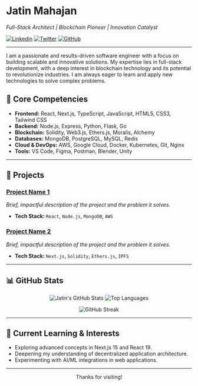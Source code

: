 # Jatin Mahajan
_Full-Stack Architect | Blockchain Pioneer | Innovation Catalyst_

[![Linkedin](https://img.shields.io/badge/LinkedIn-0077B5?style=for-the-badge&logo=linkedin&logoColor=white)](https://www.linkedin.com/in/jatin-mahajan711/)
[![Twitter](https://img.shields.io/badge/Twitter-1DA1F2?style=for-the-badge&logo=twitter&logoColor=white)](https://twitter.com/jatinmahajan712)
[![GitHub](https://img.shields.io/badge/GitHub-100000?style=for-the-badge&logo=github&logoColor=white)](https://github.com/jatin711-debug)

---

I am a passionate and results-driven software engineer with a focus on building scalable and innovative solutions. My expertise lies in full-stack development, with a deep interest in blockchain technology and its potential to revolutionize industries. I am always eager to learn and apply new technologies to solve complex problems.

## 🚀 Core Competencies

- **Frontend:** React, Next.js, TypeScript, JavaScript, HTML5, CSS3, Tailwind CSS
- **Backend:** Node.js, Express, Python, Flask, Go
- **Blockchain:** Solidity, Web3.js, Ethers.js, Moralis, Alchemy
- **Databases:** MongoDB, PostgreSQL, MySQL, Redis
- **Cloud & DevOps:** AWS, Google Cloud, Docker, Kubernetes, Git, Nginx
- **Tools:** VS Code, Figma, Postman, Blender, Unity

---

## 🔧 Projects

### [Project Name 1](link-to-project-repo-or-live-demo)
*Brief, impactful description of the project and the problem it solves.*
- **Tech Stack:** `React`, `Node.js`, `MongoDB`, `AWS`

### [Project Name 2](link-to-project-repo-or-live-demo)
*Brief, impactful description of the project and the problem it solves.*
- **Tech Stack:** `Next.js`, `Solidity`, `Ethers.js`, `IPFS`

---

## 📊 GitHub Stats

<p align="center">
  <img src="https://github-readme-stats.vercel.app/api?username=jatin711-debug&show_icons=true&theme=tokyonight&hide_border=true" alt="Jatin's GitHub Stats" />
  <img src="https://github-readme-stats.vercel.app/api/top-langs/?username=jatin711-debug&layout=compact&theme=tokyonight&hide_border=true" alt="Top Languages" />
</p>

<p align="center">
  <img src="https://streak-stats.demolab.com/?user=jatin711-debug&theme=tokyonight&hide_border=true" alt="GitHub Streak" />
</p>

---

## 🌱 Current Learning & Interests

- Exploring advanced concepts in Next.js 15 and React 19.
- Deepening my understanding of decentralized application architecture.
- Experimenting with AI/ML integrations in web applications.

---

<p align="center">
  Thanks for visiting!
</p>
